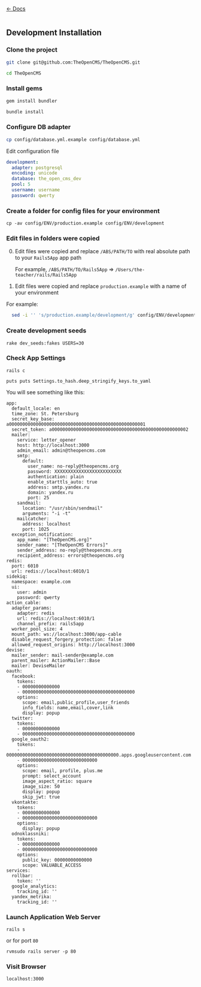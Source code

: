 [&larr; Docs](./README.md)

```
```

## Development Installation

### Clone the project

```sh
git clone git@github.com:TheOpenCMS/TheOpenCMS.git

cd TheOpenCMS
```

### Install gems

```sh
gem install bundler

bundle install
```

### Configure DB adapter

```sh
cp config/database.yml.example config/database.yml
```

Edit configuration file

```yaml
development:
  adapter: postgresql
  encoding: unicode
  database: the_open_cms_dev
  pool: 5
  username: username
  password: qwerty
```

### Create a folder for config files for your environment

```
cp -av config/ENV/production.example config/ENV/development
```

### Edit files in folders were copied

0. Edit files were copied and replace `/ABS/PATH/TO` with real absolute path to your `Rails5App` app path

    For example, `/ABS/PATH/TO/Rails5App` => `/Users/the-teacher/rails/Rails5App`

0. Edit files were copied and replace `production.example` with a name of your environment

  For example:

  ```sh
    sed -i '' 's/production.example/development/g' config/ENV/development/services/*
  ```

### Create development seeds

```
rake dev_seeds:fakes USERS=30
```

### Check App Settings

```
rails c
```

```
puts puts Settings.to_hash.deep_stringify_keys.to_yaml
```

You will see something like this:

```
app:
  default_locale: en
  time_zone: St. Petersburg
  secret_key_base: a000000000000000000000000000000000000000000000000001
  secret_token: a000000000000000000000000000000000000000000000000002
  mailer:
    service: letter_opener
    host: http://localhost:3000
    admin_email: admin@theopencms.com
    smtp:
      default:
        user_name: no-reply@theopencms.org
        password: XXXXXXXXXXXXXXXXXXXXXXXXX
        authentication: plain
        enable_starttls_auto: true
        address: smtp.yandex.ru
        domain: yandex.ru
        port: 25
    sandmail:
      location: "/usr/sbin/sendmail"
      arguments: "-i -t"
    mailcatcher:
      address: localhost
      port: 1025
  exception_notification:
    app_name: "[TheOpenCMS.org]"
    sender_name: "[TheOpenCMS Errors]"
    sender_address: no-reply@theopencms.org
    recipient_address: errors@theopencms.org
redis:
  port: 6010
  url: redis://localhost:6010/1
sidekiq:
  namespace: example.com
  ui:
    user: admin
    password: qwerty
action_cable:
  adapter_params:
    adapter: redis
    url: redis://localhost:6010/1
    channel_prefix: rails5app
  worker_pool_size: 4
  mount_path: ws://localhost:3000/app-cable
  disable_request_forgery_protection: false
  allowed_request_origins: http://localhost:3000
devise:
  mailer_sender: mail-sender@example.com
  parent_mailer: ActionMailer::Base
  mailer: DeviseMailer
oauth:
  facebook:
    tokens:
    - 00000000000000
    - 000000000000000000000000000000000000000000
    options:
      scope: email,public_profile,user_friends
      info_fields: name,email,cover,link
      display: popup
  twitter:
    tokens:
    - 00000000000000
    - 000000000000000000000000000000000000000000
  google_oauth2:
    tokens:
    - 000000000000000000000000000000000000000000.apps.googleusercontent.com
    - 0000000000000000000000000000
    options:
      scope: email, profile, plus.me
      prompt: select_account
      image_aspect_ratio: square
      image_size: 50
      display: popup
      skip_jwt: true
  vkontakte:
    tokens:
    - 00000000000000
    - 0000000000000000000000000000
    options:
      display: popup
  odnoklassniki:
    tokens:
    - 00000000000000
    - 0000000000000000000000000000
    options:
      public_key: 00000000000000
      scope: VALUABLE_ACCESS
services:
  rollbar:
    token: ''
  google_analytics:
    tracking_id: ''
  yandex_metrika:
    tracking_id: ''
```

### Launch Application Web Server

```
rails s
```

or for port `80`

```
rvmsudo rails server -p 80
```

### Visit Browser

```
localhost:3000
```
